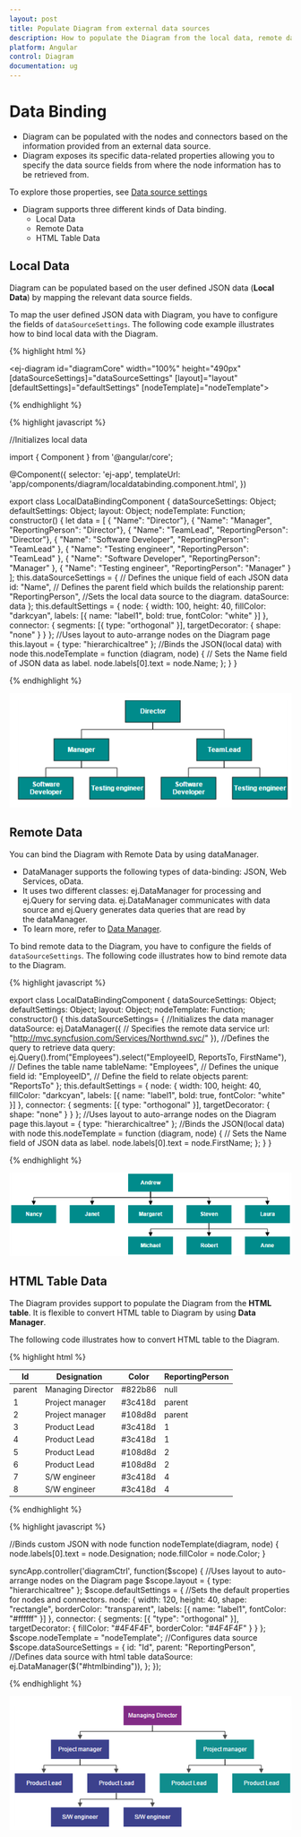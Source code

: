 ```yaml
---
layout: post
title: Populate Diagram from external data sources
description: How to populate the Diagram from the local data, remote data, or html tables?
platform: Angular
control: Diagram
documentation: ug
---
```


# Data Binding

* Diagram can be populated with the nodes and connectors based on the information provided from an external data source.
* Diagram exposes its specific data-related properties allowing you to specify the data source fields from where the node information has to be retrieved from.

To explore those properties, see [Data source settings](/api/js/ejDiagram#members:datasourcesettings "Data source settings")

* Diagram supports three different kinds of Data binding.
	* Local Data
	* Remote Data
	* HTML Table Data

## Local Data

Diagram can be populated based on the user defined JSON data (**Local Data**) by mapping the relevant data source fields.

To map the user defined JSON data with Diagram, you have to configure the fields of `dataSourceSettings`. The following code example illustrates how to bind local data with the Diagram.

{% highlight html %}

 <ej-diagram id="diagramCore"  width="100%" height="490px" [dataSourceSettings]="dataSourceSettings" [layout]="layout" [defaultSettings]="defaultSettings" [nodeTemplate]="nodeTemplate">
 </ej-diagram>

{% endhighlight %}

{% highlight javascript %}

//Initializes local data

import { Component } from '@angular/core';

@Component({
    selector: 'ej-app',
    templateUrl: 'app/components/diagram/localdatabinding.component.html',
})

export class LocalDataBindingComponent {
    dataSourceSettings: Object;
    defaultSettings: Object;
    layout: Object;
    nodeTemplate: Function;
    constructor() {
        let data = [
            { "Name": "Director"}, 
            { "Name": "Manager", "ReportingPerson": "Director"}, 
            { "Name": "TeamLead", "ReportingPerson": "Director"}, 
            { "Name": "Software Developer", "ReportingPerson": "TeamLead" }, 
            { "Name": "Testing engineer", "ReportingPerson": "TeamLead" }, 
            { "Name": "Software Developer", "ReportingPerson": "Manager" }, 
            { "Name": "Testing engineer", "ReportingPerson": "Manager" }
        ];
        this.dataSourceSettings = { 
            // Defines the unique field of each JSON data
            id: "Name",
            // Defines the parent field which builds the relationship
            parent: "ReportingPerson",
            //Sets the local data source to the diagram.
            dataSource: data 
            };
        this.defaultSettings = {
            node: {
            width: 100,
            height: 40,
            fillColor: "darkcyan",
            labels: [{ name: "label1", bold: true, fontColor: "white" }]
            },
        connector: {
            segments: [{ type: "orthogonal" }],
            targetDecorator: { shape: "none" }
            }
        };
        //Uses layout to auto-arrange nodes on the Diagram page
        this.layout = { type: "hierarchicaltree" };
        //Binds the JSON(local data) with node
        this.nodeTemplate = function (diagram, node) {
            // Sets the Name field of JSON data as label.
            node.labels[0].text = node.Name;
        };
    }
}

{% endhighlight %}

![](/angular-2/Diagram/Data-Binding_images/Data-Binding_img1.png)

## Remote Data

You can bind the Diagram with Remote Data by using dataManager.

* DataManager supports the following types of data-binding: JSON, Web Services, oData.
* It uses two different classes: ej.DataManager for processing and ej.Query for serving data. ej.DataManager communicates with data source and ej.Query generates data queries that are read by the dataManager.
* To learn more, refer to [Data Manager](/js/DataManager/Getting-Started "Data Manager").

To bind remote data to the Diagram, you have to configure the fields of `dataSourceSettings`. The following code illustrates how to bind remote data to the Diagram.

{% highlight javascript %}

export class LocalDataBindingComponent {
    dataSourceSettings: Object;
    defaultSettings: Object;
    layout: Object;
    nodeTemplate: Function;
    constructor() {
        this.dataSourceSettings= {
            //Initializes the data manager
            dataSource: ej.DataManager({
            // Specifies the remote data service
                    url: "http://mvc.syncfusion.com/Services/Northwnd.svc/"
                }),
            //Defines the query to retrieve data
            query: ej.Query().from("Employees").select("EmployeeID, ReportsTo, FirstName"),
            // Defines the table name
            tableName: "Employees",
            // Defines the unique field
            id: "EmployeeID",
            // Define the field to relate objects
            parent: "ReportsTo"
        };
        this.defaultSettings = {
            node: {
            width: 100,
            height: 40,
            fillColor: "darkcyan",
            labels: [{ name: "label1", bold: true, fontColor: "white" }]
            },
        connector: {
            segments: [{ type: "orthogonal" }],
            targetDecorator: { shape: "none" }
            }
        };
        //Uses layout to auto-arrange nodes on the Diagram page
        this.layout = { type: "hierarchicaltree" };
        //Binds the JSON(local data) with node
        this.nodeTemplate = function (diagram, node) {
            // Sets the Name field of JSON data as label.
        	node.labels[0].text = node.FirstName;
        };
    }
}

{% endhighlight %}

![](/angular-2/Diagram/Data-Binding_images/Data-Binding_img2.png)

## HTML Table Data

The Diagram provides support to populate the Diagram from the **HTML table**. It is flexible to convert HTML table to Diagram by using **Data Manager**.

The following code illustrates how to convert HTML table to the Diagram.

{% highlight html %}

<!-- HTML Table -->
<table id="htmlbinding">
    <thead>
        <tr>
            <th>Id</th>
            <th>Designation</th>
            <th>Color</th>
            <th>ReportingPerson</th>
        </tr>
    </thead>
    <tbody>
        <tr>
            <td>parent</td>
            <td>Managing Director</td>
            <td>#822b86</td>
            <td>null</td>
        </tr>
        <tr>
            <td>1</td>
            <td>Project manager</td>
            <td>#3c418d</td>
            <td>parent</td>
        </tr>
        <tr>
            <td>2</td>
            <td>Project manager</td>
            <td>#108d8d</td>
            <td>parent</td>
        </tr>
        <tr>
            <td>3</td>
            <td>Product Lead</td>
            <td>#3c418d</td>
            <td>1</td>
        </tr>
        <tr>
            <td>4</td>
            <td>Product Lead</td>
            <td>#3c418d</td>
            <td>1</td>
        </tr>
        <tr>
            <td>5</td>
            <td>Product Lead</td>
            <td>#108d8d</td>
            <td>2</td>
        </tr>
        <tr>
            <td>6</td>
            <td>Product Lead</td>
            <td>#108d8d</td>
            <td>2</td>
        </tr>
        <tr>
            <td>7</td>
            <td>S/W engineer</td>
            <td>#3c418d</td>
            <td>4</td>
        </tr>
        <tr>
            <td>8</td>
            <td>S/W engineer</td>
            <td>#3c418d</td>
            <td>4</td>
        </tr>
    </tbody>
</table>

{% endhighlight %}

{% highlight javascript %}

//Binds custom JSON with node
function nodeTemplate(diagram, node) {
    node.labels[0].text = node.Designation;
    node.fillColor = node.Color;
}

syncApp.controller('diagramCtrl', function($scope) {
    //Uses layout to auto-arrange nodes on the Diagram page
    $scope.layout = {
        type: "hierarchicaltree"
    };
    $scope.defaultSettings = {
        //Sets the default properties for nodes and connectors.
        node: {
            width: 120,
            height: 40,
            shape: "rectangle",
            borderColor: "transparent",
            labels: [{
                name: "label1",
                fontColor: "#ffffff"
            }]
        },
        connector: {
            segments: [{
                "type": "orthogonal"
            }],
            targetDecorator: {
                fillColor: "#4F4F4F",
                borderColor: "#4F4F4F"
            }
        }
    };
    $scope.nodeTemplate = "nodeTemplate";
    //Configures data source
    $scope.dataSourceSettings = {
        id: "Id",
        parent: "ReportingPerson",
        //Defines data source with html table
        dataSource: ej.DataManager($("#htmlbinding")),
    };
});

{% endhighlight %}

![](/angular-2/Diagram/Data-Binding_images/Data-Binding_img4.png)






